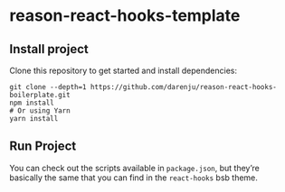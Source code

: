 # reason-react-hooks-template

## Install project

Clone this repository to get started and install dependencies:

```
git clone --depth=1 https://github.com/darenju/reason-react-hooks-boilerplate.git
npm install
# Or using Yarn
yarn install
```

## Run Project

You can check out the scripts available in `package.json`, but they’re basically the same that you can find in the `react-hooks` bsb theme.
